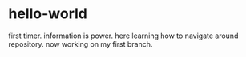# hello-world
first timer.
information is power.
here learning how to navigate around repository.
now working on my first branch.
